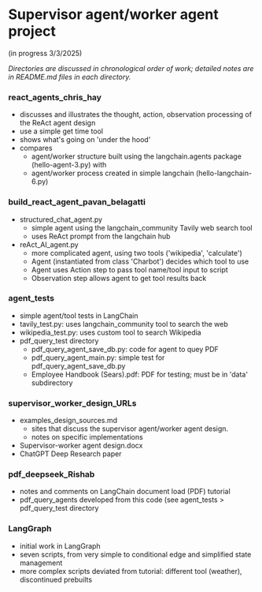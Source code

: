 # Supervisor agent/worker agent project #
(in progress 3/3/2025)

<i>Directories are discussed in chronological order of work; detailed notes are in README.md files in each directory.</i>

### react_agents_chris_hay ###
- discusses and illustrates the thought, action, observation processing of the ReAct agent design
- use a simple get time tool
- shows what's going on 'under the hood'
- compares 
  - agent/worker structure built using the langchain.agents package (hello-agent-3.py) with
  - agent/worker process created in simple langchain (hello-langchain-6.py)

### build_react_agent_pavan_belagatti ###
- structured_chat_agent.py
  - simple agent using the langchain_community Tavily web search tool
  - uses ReAct prompt from the langchain hub
- reAct_AI_agent.py
  - more complicated agent, using two tools ('wikipedia', 'calculate')
  - Agent (instantiated from class 'Charbot') decides which tool to use
  - Agent uses Action step to pass tool name/tool input to script
  - Observation step allows agent to get tool results back

### agent_tests ###
- simple agent/tool tests in LangChain
- tavily_test.py: uses langchain_community tool to search the web
- wikipedia_test.py: uses custom tool to search Wikipedia
- pdf_query_test directory
  - pdf_query_agent_save_db.py: code for agent to quey PDF
  - pdf_query_agent_main.py: simple test for pdf_query_agent_save_db.py
  - Employee Handbook (Sears).pdf: PDF for testing; must be in 'data' subdirectory

### supervisor_worker_design_URLs ###
- examples_design_sources.md
  - sites that discuss the supervisor agent/worker agent design.
  - notes on specific implementations
- Supervisor-worker agent design.docx
- ChatGPT Deep Research paper

### pdf_deepseek_Rishab ###
- notes and comments on LangChain document load (PDF) tutorial
- pdf_query_agents developed from this code (see agent_tests > pdf_query_test directory
  
### LangGraph ###
- initial work in LangGraph
- seven scripts, from very simple to conditional edge and simplified state management
- more complex scripts deviated from tutorial: different tool (weather), discontinued prebuilts 




